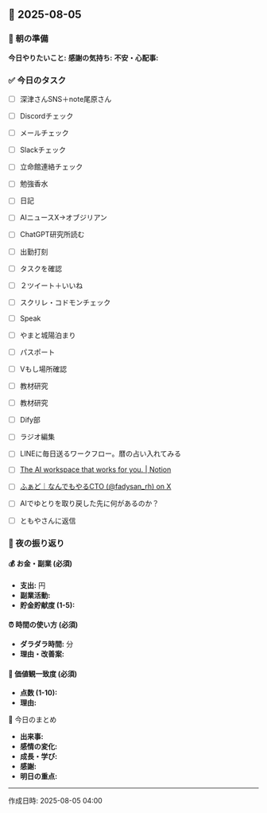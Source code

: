 ## 📅 2025-08-05

### 🌅 朝の準備
**今日やりたいこと:** 
**感謝の気持ち:** 
**不安・心配事:** 

### ✅ 今日のタスク
- [ ] 深津さんSNS＋note尾原さん
- [ ] Discordチェック
- [ ] メールチェック
- [ ] Slackチェック
- [ ] 立命館連絡チェック
- [ ] 勉強香水
- [ ] 日記
- [ ] AIニュースX→オブジリアン
- [ ] ChatGPT研究所読む
- [ ] 出勤打刻
- [ ] タスクを確認
- [ ] ２ツイート＋いいね
- [ ] スクリレ・コドモンチェック
- [ ] Speak
- [ ] やまと城陽泊まり
- [ ] パスポート
- [ ] Vもし場所確認
- [ ] 教材研究
- [ ] 教材研究
- [ ] Dify部
- [ ] ラジオ編集
- [ ] LINEに毎日送るワークフロー。暦の占い入れてみる
- [ ] [The AI workspace that works for you. | Notion](https://island-bottle-194.notion.site/AI-b5ab484f8aad4fb8a1e9f4b3a019df74?pvs=4)
- [ ] [ふぁど｜なんでもやるCTO (@fadysan_rh) on X](https://x.com/fadysan_rh/status/1952133908583285015)
- [ ] AIでゆとりを取り戻した先に何があるのか？
- [ ] ともやさんに返信


### 🌙 夜の振り返り

#### 💰 お金・副業 (必須)
- **支出:** 円
- **副業活動:** 
- **貯金貯献度 (1-5):** 

#### ⏰ 時間の使い方 (必須)
- **ダラダラ時間:** 分
- **理由・改善案:** 

#### 🎯 価値観一致度 (必須)
- **点数 (1-10):** 
- **理由:** 

📝 今日のまとめ
- **出来事:** 
- **感情の変化:** 
- **成長・学び:** 
- **感謝:** 
- **明日の重点:** 

---
作成日時: 2025-08-05 04:00